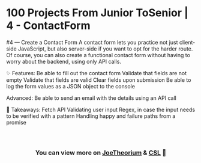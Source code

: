 # 100 Projects From Junior ToSenior | 4 - ContactForm
#4 — Create a Contact Form
A contact form lets you practice not just client-side JavaScript, but also server-side if you want to opt for the harder route. Of course, you can also create a functional contact form without having to worry about the backend, using only API calls.

✨ Features:
Be able to fill out the contact form
Validate that fields are not empty
Validate that fields are valid
Clear fields upon submission
Be able to log the form values as a JSON object to the console

Advanced:
Be able to send an email with the details using an API call

🧠 Takeaways:
Fetch API
Validating user input
Regex, in case the input needs to be verified with a pattern
Handling happy and failure paths from a promise
<h1 align="center">
    <img src="" alt="" />
</h1>
<h3 align="center">You can view more on <strong><a href="https://github.com/JoeTheorium">JoeTheorium</a> & <a href="https://github.com/CarlosSebastianLorenzo"> CSL</a></strong> 💌</h3>
